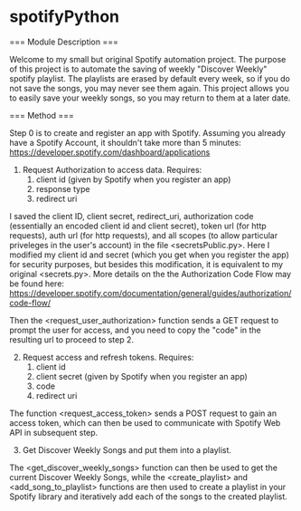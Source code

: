 # spotifyPython

=== Module Description ===

Welcome to my small but original Spotify automation project. The purpose of this project is to
automate the saving of weekly "Discover Weekly" spotify playlist. The playlists are
erased by default every week, so if you do not save the songs, you may never see
them again. This project allows you to easily save your weekly songs, so
you may return to them at a later date.

=== Method ===

Step 0 is to create and register an app with Spotify. Assuming you
already have a Spotify Account, it shouldn't take more than 5 minutes:
https://developer.spotify.com/dashboard/applications

1. Request Authorization to access data. Requires:
    1. client id (given by Spotify when you register an app)
    2. response type
    3. redirect uri

I saved the client ID, client secret, redirect_uri, authorization code (essentially an encoded client id and client secret),
token url (for http requests), auth url (for http requests), and all scopes (to allow particular priveleges in the user's account)
in the file <secretsPublic.py>. Here I modified my client id and secret (which you get when you register the app)
for security purposes, but besides this modification, it is equivalent to my original <secrets.py>.
More details on the the Authorization Code Flow may be found here:
https://developer.spotify.com/documentation/general/guides/authorization/code-flow/


Then the <request_user_authorization> function sends a GET request to prompt the user for access, and
you need to copy the "code" in the resulting url to proceed to step 2.


2. Request access and refresh tokens. Requires:
    1. client id
    2. client secret (given by Spotify when you register an app)
    3. code
    4. redirect uri

The function <request_access_token> sends a POST request to gain an
access token, which can then be used to communicate with Spotify Web API in
subsequent step. 


3. Get Discover Weekly Songs and put them into a playlist.

The <get_discover_weekly_songs> function can then be used to get the current
Discover Weekly Songs, while the <create_playlist> and <add_song_to_playlist>
functions are then used to create a playlist in your Spotify library and iteratively
add each of the songs to the created playlist.

